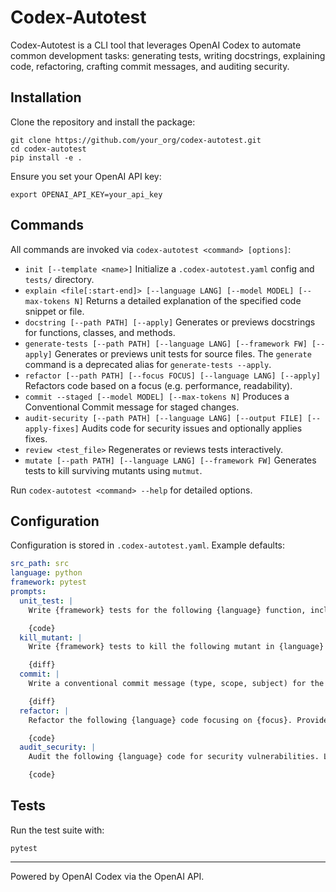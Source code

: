# Codex-Autotest

Codex-Autotest is a CLI tool that leverages OpenAI Codex to automate common development tasks: generating tests, writing docstrings, explaining code, refactoring, crafting commit messages, and auditing security.

## Installation

Clone the repository and install the package:
```
git clone https://github.com/your_org/codex-autotest.git
cd codex-autotest
pip install -e .
```

Ensure you set your OpenAI API key:
```
export OPENAI_API_KEY=your_api_key
```

## Commands

All commands are invoked via `codex-autotest <command> [options]`:

- `init [--template <name>]`
  Initialize a `.codex-autotest.yaml` config and `tests/` directory.
- `explain <file[:start-end]> [--language LANG] [--model MODEL] [--max-tokens N]`
  Returns a detailed explanation of the specified code snippet or file.
- `docstring [--path PATH] [--apply]`
  Generates or previews docstrings for functions, classes, and methods.
- `generate-tests [--path PATH] [--language LANG] [--framework FW] [--apply]`
  Generates or previews unit tests for source files. The `generate` command is a deprecated alias for `generate-tests --apply`.
- `refactor [--path PATH] [--focus FOCUS] [--language LANG] [--apply]`
  Refactors code based on a focus (e.g. performance, readability).
- `commit --staged [--model MODEL] [--max-tokens N]`
  Produces a Conventional Commit message for staged changes.
- `audit-security [--path PATH] [--language LANG] [--output FILE] [--apply-fixes]`
  Audits code for security issues and optionally applies fixes.
- `review <test_file>`
  Regenerates or reviews tests interactively.
- `mutate [--path PATH] [--language LANG] [--framework FW]`
  Generates tests to kill surviving mutants using `mutmut`.

Run `codex-autotest <command> --help` for detailed options.

## Configuration

Configuration is stored in `.codex-autotest.yaml`. Example defaults:
```yaml
src_path: src
language: python
framework: pytest
prompts:
  unit_test: |
    Write {framework} tests for the following {language} function, including edge cases:

    {code}
  kill_mutant: |
    Write {framework} tests to kill the following mutant in {language} code:

    {diff}
  commit: |
    Write a conventional commit message (type, scope, subject) for the following diff, following Conventional Commits format:

    {diff}
  refactor: |
    Refactor the following {language} code focusing on {focus}. Provide the entire updated code without extra commentary:

    {code}
  audit_security: |
    Audit the following {language} code for security vulnerabilities. List each issue with line numbers, a description, and a suggested fix:

    {code}
```

## Tests

Run the test suite with:
```
pytest
```

---
Powered by OpenAI Codex via the OpenAI API.